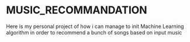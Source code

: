 # MUSIC_RECOMMANDATION
Here is my personal project of how i can manage to init Machine Learning algorithm in order to recommend a bunch of songs based on input music
